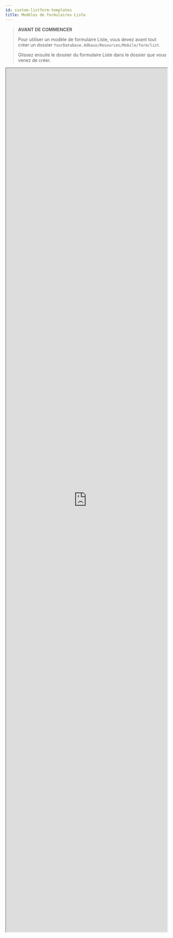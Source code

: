 ```yaml
---
id: custom-listform-templates
title: Modèles de formulaires Liste
---
```


> **AVANT DE COMMENCER**
> 
> Pour utiliser un modèle de formulaire Liste, vous devez avant tout créer un dossier `YourDatabase.4dbase/Resources/Mobile/form/list`.
> 
> Glissez ensuite le dossier du formulaire Liste dans le dossier que vous venez de créer.

<div markdown="1">

<iframe src="https://4d-for-ios.github.io/gallery/#/type/form-list/picker/0" scrolling="no" height="2700" width="100%" x-bt="1">
</iframe>
</div>